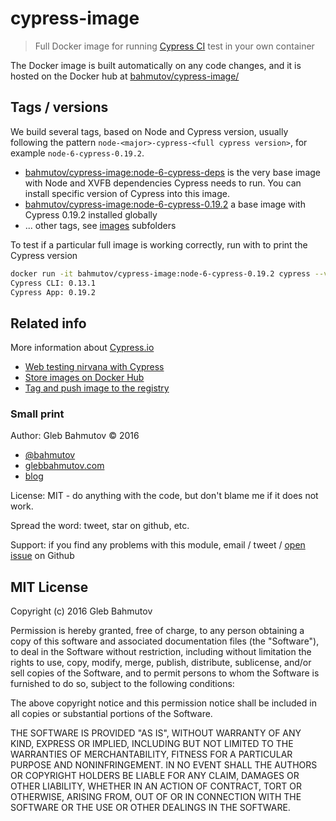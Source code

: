 # cypress-image

> Full Docker image for running [Cypress CI][cy] test in your own container

The Docker image is built automatically on any code changes,
and it is hosted on the Docker hub at
[bahmutov/cypress-image/](https://hub.docker.com/r/bahmutov/cypress-image/)

## Tags / versions

We build several tags, based on Node and Cypress version, usually following
the pattern `node-<major>-cypress-<full cypress version>`, for example
`node-6-cypress-0.19.2`.

* [bahmutov/cypress-image:node-6-cypress-deps](images/node-6-cypress-deps)
  is the very base image with Node and XVFB dependencies Cypress needs to run.
  You can install specific version of Cypress into this image.
* [bahmutov/cypress-image:node-6-cypress-0.19.2](images/node-6-cypress-0.19.2)
  a base image with Cypress 0.19.2 installed globally
* ... other tags, see [images](images) subfolders

To test if a particular full image is working correctly, run with to print
the Cypress version

```sh
docker run -it bahmutov/cypress-image:node-6-cypress-0.19.2 cypress --version
Cypress CLI: 0.13.1
Cypress App: 0.19.2
```

## Related info

More information about [Cypress.io][cy]

* [Web testing nirvana with Cypress][blog post]
* [Store images on Docker Hub](https://docs.docker.com/engine/tutorials/dockerrepos/)
* [Tag and push image to the registry](https://docs.docker.com/mac/step_six/)

[cy]: https://www.cypress.io/
[blog post]: https://glebbahmutov.com/blog/web-testing-nirvana-with-cypress/

### Small print

Author: Gleb Bahmutov &copy; 2016

* [@bahmutov](https://twitter.com/bahmutov)
* [glebbahmutov.com](http://glebbahmutov.com)
* [blog](http://glebbahmutov.com/blog/)

License: MIT - do anything with the code, but don't blame me if it does not work.

Spread the word: tweet, star on github, etc.

Support: if you find any problems with this module, email / tweet /
[open issue](https://github.com/bahmutov/cypress-image/issues) on Github

## MIT License

Copyright (c) 2016 Gleb Bahmutov

Permission is hereby granted, free of charge, to any person
obtaining a copy of this software and associated documentation
files (the "Software"), to deal in the Software without
restriction, including without limitation the rights to use,
copy, modify, merge, publish, distribute, sublicense, and/or sell
copies of the Software, and to permit persons to whom the
Software is furnished to do so, subject to the following
conditions:

The above copyright notice and this permission notice shall be
included in all copies or substantial portions of the Software.

THE SOFTWARE IS PROVIDED "AS IS", WITHOUT WARRANTY OF ANY KIND,
EXPRESS OR IMPLIED, INCLUDING BUT NOT LIMITED TO THE WARRANTIES
OF MERCHANTABILITY, FITNESS FOR A PARTICULAR PURPOSE AND
NONINFRINGEMENT. IN NO EVENT SHALL THE AUTHORS OR COPYRIGHT
HOLDERS BE LIABLE FOR ANY CLAIM, DAMAGES OR OTHER LIABILITY,
WHETHER IN AN ACTION OF CONTRACT, TORT OR OTHERWISE, ARISING
FROM, OUT OF OR IN CONNECTION WITH THE SOFTWARE OR THE USE OR
OTHER DEALINGS IN THE SOFTWARE.
